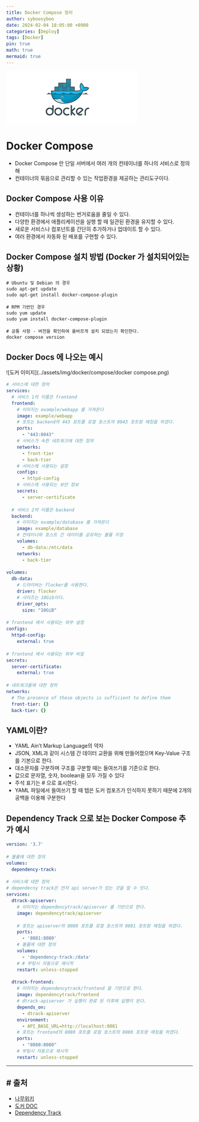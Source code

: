 ```yaml
---
title: Docker Compose 정리
author: syboosyboo
date: 2024-02-04 18:05:00 +0900
categories: [Deploy]
tags: [Docker]
pin: true
math: true
mermaid: true
---
```


![도커 이미지](../assets/img/docker/docker.png)

# Docker Compose
- Docker Compose 란 단일 서버에서 여러 개의 컨테이너를 하나의 서비스로 정의해
- 컨테이너의 묶음으로 관리할 수 있는 작업환경을 제공하는 관리도구이다.

## Docker Compose 사용 이유
- 컨테이너를 하나씩 생성하는 번거로움을 줄일 수 있다.
- 다양한 환경에서 애플리케이션을 실행 할 때 일관된 환경을 유지할 수 있다.
- 새로운 서비스나 컴포넌트를 간단히 추가하거나 업데이트 할 수 있다.
- 여러 환경에서 자동화 된 배포를 구현할 수 있다.

## Docker Compose 설치 방법 (Docker 가 설치되어있는 상황)
```shell
# Ubuntu 및 Debian 의 경우
sudo apt-get update
sudo apt-get install docker-compose-plugin

# RPM 기반인 경우
sudo yum update
sudo yum install docker-compose-plugin

# 공통 사항 - 버전을 확인하여 올바르게 설치 되었는지 확인한다.
docker compose version

```

## Docker Docs 에 나오는 예시

![도커 이미지](../assets/img/docker/compose/docker compose.png)
```yaml
# 서비스에 대한 정의
services:
  # 서비스 1의 이름은 frontend
  frontend:
    # 이미지는 example/webapp 를 가져온다
    image: example/webapp
    # 포트는 backend의 443 포트를 로컬 호스트의 8043 포트랑 매칭을 하겠다.
    ports:
      - "443:8043"
    # 서비스가 속한 네트워크에 대한 정의
    networks:
      - front-tier
      - back-tier
    # 서비스에 사용되는 설정
    configs:
      - httpd-config
    # 서비스에 사용되는 보안 정보
    secrets:
      - server-certificate

  # 서비스 2의 이름은 backend
  backend:
    # 이미지는 example/database 를 가져온다
    image: example/database
    # 컨테이너와 호스트 간 데이터를 공유하는 볼륨 지정
    volumes:
      - db-data:/etc/data
    networks:
      - back-tier

volumes:
  db-data:
    # 드라이버는 flocker를 사용한다.
    driver: flocker
    # 사이즈는 10Gib이다.
    driver_opts:
      size: "10GiB"

# frontend 에서 사용되는 외부 설정
configs:
  httpd-config:
    external: true

# frontend 에서 사용되는 외부 비밀
secrets:
  server-certificate:
    external: true

# 네트워크들에 대한 정의
networks:
  # The presence of these objects is sufficient to define them
  front-tier: {}
  back-tier: {}
```

## YAML이란?
- YAML Ain’t Markup Language의 약자
- JSON, XML과 같이 시스템 간 데이터 교환을 위해 만들어졌으며 Key-Value 구조를 기본으로 한다.
- 대소문자를 구분하며 구조를 구분할 때는 들여쓰기를 기준으로 한다.
- 값으로 문자열, 숫자, boolean을 모두 가질 수 있다
- 주석 표기는 # 으로 표시한다.
- YAML 파일에서 들여쓰기 할 때 탭은 도커 컴포즈가 인식하지 못하기 때문에 2개의 공백을 이용해 구분한다

## Dependency Track 으로 보는 Docker Compose 추가 예시
```yaml
version: '3.7'

# 볼륨에 대한 정의
volumes:
  dependency-track:

# 서비스에 대한 정의
# dependecny track은 먼저 api server가 있는 것을 알 수 잇다.
services:
  dtrack-apiserver:
    # 이미지는 dependencytrack/apiserver 를 기반으로 한다. 
    image: dependencytrack/apiserver
    
    # 포트는 apiserver의 8080 포트를 로컬 호스트의 8081 포트랑 매칭을 하겠다.
    ports:
      - '8081:8080'
    # 볼륨에 대한 정의
    volumes:
      - 'dependency-track:/data'
    # # 부팅시 자동으로 재시작
    restart: unless-stopped

  dtrack-frontend:
    # 이미지는 dependencytrack/frontend 을 기반으로 한다. 
    image: dependencytrack/frontend
    # dtrack-apiserver 가 실행이 완료 된 이후에 실행이 된다.
    depends_on:
      - dtrack-apiserver
    environment:
      - API_BASE_URL=http://localhost:8081
    # 포트는 frontend의 8080 포트를 로컬 호스트의 8080 포트랑 매칭을 하겠다.
    ports:
      - "8080:8080"
    # 부팅시 자동으로 재시작
    restart: unless-stopped
```

---
##  # 출처
- [나무위키](https://namu.wiki/)
- [도커 DOC](https://docs.docker.com/engine/reference/run/)
- [Dependency Track](https://docs.dependencytrack.org/)
